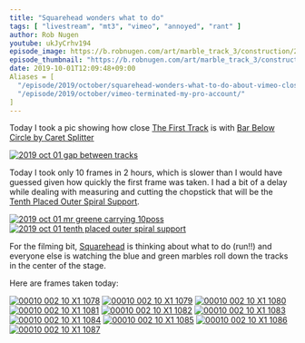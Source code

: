 ```yaml
---
title: "Squarehead wonders what to do"
tags: [ "livestream", "mt3", "vimeo", "annoyed", "rant" ]
author: Rob Nugen
youtube: ukJyCrhv194
episode_image: https://b.robnugen.com/art/marble_track_3/construction/2019/2019_oct_01_squarehead_pov.jpg
episode_thumbnail: "https://b.robnugen.com/art/marble_track_3/construction/2019/thumbs/2019_oct_01_squarehead_pov.jpg"
date: 2019-10-01T12:09:48+09:00
Aliases = [
  "/episode/2019/october/squarehead-wonders-what-to-do-about-vimeo-closing-my-account/",
  "/episode/2019/october/vimeo-terminated-my-pro-account/"
]
---
```


Today I took a pic showing how close [The First Track](/parts/the_first_track/) is with [Bar Below Circle by Caret Splitter](/parts/bar_below_circle_by_the_caret_splitter/)

[![2019 oct 01 gap between tracks](//b.robnugen.com/art/marble_track_3/track/parts/2019/thumbs/2019_oct_01_gap_between_tracks.jpg)](//b.robnugen.com/art/marble_track_3/track/parts/2019/2019_oct_01_gap_between_tracks.jpg)

Today I took only 10 frames in 2 hours, which is slower than I would have guessed given how quickly the first frame was taken.  I had a bit of a delay while dealing with measuring and cutting the chopstick that will be the [Tenth Placed Outer Spiral Support](/parts/tenth-placed-outer-spiral-support/).

[![2019 oct 01 mr greene carrying 10poss](//b.robnugen.com/art/marble_track_3/construction/2019/thumbs/2019_oct_01_mr_greene_carrying_10poss.jpg)](//b.robnugen.com/art/marble_track_3/construction/2019/2019_oct_01_mr_greene_carrying_10poss.jpg)
[![2019 oct 01 tenth placed outer spiral support](//b.robnugen.com/art/marble_track_3/track/parts/2019/thumbs/2019_oct_01_tenth_placed_outer_spiral_support.jpg)](//b.robnugen.com/art/marble_track_3/track/parts/2019/2019_oct_01_tenth_placed_outer_spiral_support.jpg)

For the filming bit, [Squarehead](/workers/squarehead/) is thinking about what to do (run!!) and everyone else is watching the blue and green marbles roll down the tracks in the center of the stage.

Here are frames taken today:

[![00010 002 10 X1 1078](//b.robnugen.com/art/marble_track_3/frames/2019/thumbs/00010_002_10_X1_1078.jpg)](//b.robnugen.com/art/marble_track_3/frames/2019/00010_002_10_X1_1078.jpg)
[![00010 002 10 X1 1079](//b.robnugen.com/art/marble_track_3/frames/2019/thumbs/00010_002_10_X1_1079.jpg)](//b.robnugen.com/art/marble_track_3/frames/2019/00010_002_10_X1_1079.jpg)
[![00010 002 10 X1 1080](//b.robnugen.com/art/marble_track_3/frames/2019/thumbs/00010_002_10_X1_1080.jpg)](//b.robnugen.com/art/marble_track_3/frames/2019/00010_002_10_X1_1080.jpg)
[![00010 002 10 X1 1081](//b.robnugen.com/art/marble_track_3/frames/2019/thumbs/00010_002_10_X1_1081.jpg)](//b.robnugen.com/art/marble_track_3/frames/2019/00010_002_10_X1_1081.jpg)
[![00010 002 10 X1 1082](//b.robnugen.com/art/marble_track_3/frames/2019/thumbs/00010_002_10_X1_1082.jpg)](//b.robnugen.com/art/marble_track_3/frames/2019/00010_002_10_X1_1082.jpg)
[![00010 002 10 X1 1083](//b.robnugen.com/art/marble_track_3/frames/2019/thumbs/00010_002_10_X1_1083.jpg)](//b.robnugen.com/art/marble_track_3/frames/2019/00010_002_10_X1_1083.jpg)
[![00010 002 10 X1 1084](//b.robnugen.com/art/marble_track_3/frames/2019/thumbs/00010_002_10_X1_1084.jpg)](//b.robnugen.com/art/marble_track_3/frames/2019/00010_002_10_X1_1084.jpg)
[![00010 002 10 X1 1085](//b.robnugen.com/art/marble_track_3/frames/2019/thumbs/00010_002_10_X1_1085.jpg)](//b.robnugen.com/art/marble_track_3/frames/2019/00010_002_10_X1_1085.jpg)
[![00010 002 10 X1 1086](//b.robnugen.com/art/marble_track_3/frames/2019/thumbs/00010_002_10_X1_1086.jpg)](//b.robnugen.com/art/marble_track_3/frames/2019/00010_002_10_X1_1086.jpg)
[![00010 002 10 X1 1087](//b.robnugen.com/art/marble_track_3/frames/2019/thumbs/00010_002_10_X1_1087.jpg)](//b.robnugen.com/art/marble_track_3/frames/2019/00010_002_10_X1_1087.jpg)
